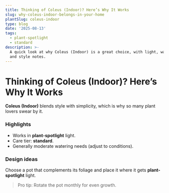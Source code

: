 ```yaml
---
title: Thinking of Coleus (Indoor)? Here’s Why It Works
slug: why-coleus-indoor-belongs-in-your-home
plantSlug: coleus-indoor
type: blog
date: '2025-08-13'
tags:
  - plant-spotlight
  - standard
description: >-
  A quick look at why Coleus (Indoor) is a great choice, with light, watering,
  and style notes.
---
```

# Thinking of Coleus (Indoor)? Here’s Why It Works

**Coleus (Indoor)** blends style with simplicity, which is why so many plant lovers swear by it.

### Highlights
- Works in **plant-spotlight** light.
- Care tier: **standard**.
- Generally moderate watering needs (adjust to conditions).

### Design ideas
Choose a pot that complements its foliage and place it where it gets **plant-spotlight** light.
  
> Pro tip: Rotate the pot monthly for even growth.
